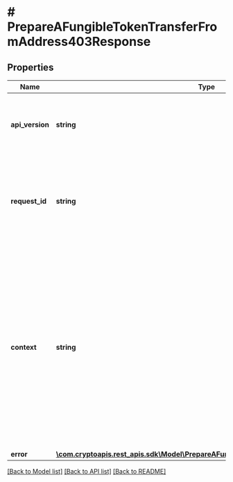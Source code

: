 # # PrepareAFungibleTokenTransferFromAddress403Response

## Properties

Name | Type | Description | Notes
------------ | ------------- | ------------- | -------------
**api_version** | **string** | Specifies the version of the API that incorporates this endpoint. |
**request_id** | **string** | Defines the ID of the request. The &#x60;requestId&#x60; is generated by Crypto APIs and it&#39;s unique for every request. |
**context** | **string** | In batch situations the user can use the context to correlate responses with requests. This property is present regardless of whether the response was successful or returned as an error. &#x60;context&#x60; is specified by the user. | [optional]
**error** | [**\com.cryptoapis.rest_apis.sdk\Model\PrepareAFungibleTokenTransferFromAddressE403**](PrepareAFungibleTokenTransferFromAddressE403.md) |  |

[[Back to Model list]](../../README.md#models) [[Back to API list]](../../README.md#endpoints) [[Back to README]](../../README.md)
